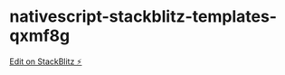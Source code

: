 # nativescript-stackblitz-templates-qxmf8g

[Edit on StackBlitz ⚡️](https://stackblitz.com/edit/nativescript-stackblitz-templates-qxmf8g)